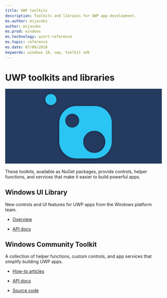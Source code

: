 ```yaml
---
title: UWP toolkits
description: Toolkits and libraies for UWP app development. 
ms.author: mijacobs
author: mijacobs
ms.prod: windows
ms.technology: winrt-reference
ms.topic: reference
ms.date: 07/09/2018
keywords: windows 10, uwp, toolkit sdk
---
```


# UWP toolkits and libraries

![](images/toolkits-banner.png)

These toolkits, available as NuGet packages, provide controls, helper functions, and services that make it easier to build powerful apps. 

## Windows UI Library
New controls and UI features for UWP apps from the Windows platform team.

* [Overview](winui/index.md)

* [API docs](https://docs.microsoft.com/uwp/api/overview/winui/)  


## Windows Community Toolkit
A collection of helper functions, custom controls, and app services that simplify building UWP apps. 

* [How-to articles](https://docs.microsoft.com/windows/uwpcommunitytoolkit/)

* [API docs](https://docs.microsoft.com/en-us/dotnet/api/?view=uwp-toolkit-dotnet)  

* [Source code](http://aka.ms/uwptoolkit)

<!-- 
* **Windows Community Toolkit**<br/>*NuGet package, Microsoft* 

    A collection of helper functions, custom controls, and app services that simplifies and demonstrates common developer tasks building UWP apps for Windows 10.

    [How-to articles](https://docs.microsoft.com/windows/uwpcommunitytoolkit/)

    [API docs](https://docs.microsoft.com/en-us/dotnet/api/?view=uwp-toolkit-dotnet)   

    [Source code](http://aka.ms/uwptoolkit)

* **Windows UI library**<br/>*NuGet package, Microsoft*

    High-quality controls and special effects for UWP apps from the Windows platform team. -->